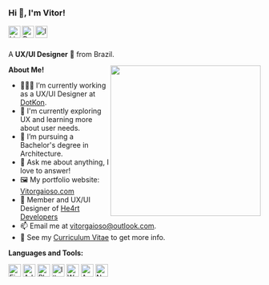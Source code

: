 <h3 title="Hello!"> Hi 👋, I'm Vitor!</h3>

<a href="https://www.linkedin.com/in/vitorgaioso/">
  <img align="left" alt="LinkdeIn" width="24px" src="https://cdn.jsdelivr.net/npm/simple-icons@v3/icons/linkedin.svg" />
</a>
<a href="https://www.behance.net/vitorgaioso">
  <img align="left" alt="Behance" width="24px" src="https://cdn.jsdelivr.net/npm/simple-icons@v3/icons/behance.svg" />
</a>
<a href="https://www.instagram.com/vitorgaioso/">
  <img align="left" alt="Instagram" width="24px" src="https://cdn.jsdelivr.net/npm/simple-icons@v3/icons/instagram.svg" />
</a>

<br />
<br />

A **UX/UI Designer** 🎨 from Brazil.

  <img align="right" src="https://vitorgaioso.com/wp-content/uploads/2022/10/1-vitor-q.jpg" width="300" height="300" />

**About Me!**

- 👨🏽‍💻 I’m currently working as a UX/UI Designer at <a href="https://www.dotkon.com.br/">DotKon</a>.
- 🌱 I'm currently exploring UX and learning more about user needs. 
- 💼 I’m pursuing a Bachelor's degree in Architecture.
- 💬 Ask me about anything, I love to answer!
- 🖼️ My portfolio website: [Vitorgaioso.com](https://vitorgaioso.com/)
- 💟 Member and UX/UI Designer of [He4rt Developers](https://github.com/he4rt)
- 📫 Email me at [vitorgaioso@outlook.com](mailto:vitorgaioso@outlook.com).
- 📝 See my [Curriculum Vitae](https://www.behance.net/gallery/150757855/Curriculo) to get more info.


**Languages and Tools:** 

<img src="https://cdn.worldvectorlogo.com/logos/figma-1.svg" width="25" height="25" title="Figma"> <img src="https://upload.wikimedia.org/wikipedia/commons/c/c2/Adobe_XD_CC_icon.svg" width="25" height="25" title="AdobeXD"> <img src="https://upload.wikimedia.org/wikipedia/commons/a/af/Adobe_Photoshop_CC_icon.svg" width="25" height="25" title="Photoshop"> <img src="https://upload.wikimedia.org/wikipedia/commons/f/fb/Adobe_Illustrator_CC_icon.svg" width="25" height="25" title="Illustrator"> <img src="https://upload.wikimedia.org/wikipedia/commons/0/09/Wordpress-Logo.svg" width="25" height="25" title="Wordpress"> <img src="https://code.benco.io/icon-collection/azure-docs/devops.svg" width="25" height="25" title="Azure DevOps"> <img src="https://upload.wikimedia.org/wikipedia/commons/e/e9/Notion-logo.svg" width="25" height="25" title="Notion"> 
